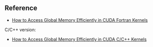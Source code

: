 ## Reference ##
* [How to Access Global Memory Efficiently in CUDA Fortran Kernels](https://developer.nvidia.com/blog/how-access-global-memory-efficiently-cuda-fortran-kernels/)

C/C++ version:
* [How to Access Global Memory Efficiently in CUDA C/C++ Kernels](https://developer.nvidia.com/blog/how-implement-performance-metrics-cuda-cc/)
